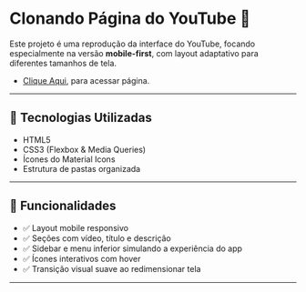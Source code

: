 # Clonando Página do YouTube 🎥

Este projeto é uma reprodução da interface do YouTube, focando especialmente na versão **mobile-first**, com layout adaptativo para diferentes tamanhos de tela.

- [Clique Aqui](https://youtube-flexbox-dio.netlify.app/), para acessar página.
---

## 📱 Tecnologias Utilizadas

- HTML5
- CSS3 (Flexbox & Media Queries)
- Ícones do Material Icons
- Estrutura de pastas organizada

---

## 📸 Funcionalidades

- ✅ Layout mobile responsivo
- ✅ Seções com vídeo, título e descrição
- ✅ Sidebar e menu inferior simulando a experiência do app
- ✅ Ícones interativos com hover
- ✅ Transição visual suave ao redimensionar tela

---
